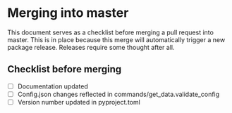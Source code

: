# Merging into master
This document serves as a checklist before merging a pull request into master. This is in place because this merge
will automatically trigger a new package release. Releases require some thought after all.

## Checklist before merging 
- [ ] Documentation updated
- [ ] Config.json changes reflected in commands/get_data.validate_config
- [ ] Version number updated in pyproject.toml
